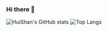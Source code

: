 ### Hi there 👋

![HuiShan's GitHub stats](https://github-readme-stats.vercel.app/api?username=huiishan99&show_icons=true&theme=catppuccin_latte)
![Top Langs](https://github-readme-stats.vercel.app/api/top-langs/?username=anuraghazra&layout=compact)


<!--
**huiishan99/huiishan99** is a ✨ _special_ ✨ repository because its `README.md` (this file) appears on your GitHub profile.

Here are some ideas to get you started:

- 🔭 I’m currently working on ...
- 🌱 I’m currently learning ...
- 👯 I’m looking to collaborate on ...
- 🤔 I’m looking for help with ...
- 💬 Ask me about ...
- 📫 How to reach me: ...
- 😄 Pronouns: ...
- ⚡ Fun fact: ...
-->
